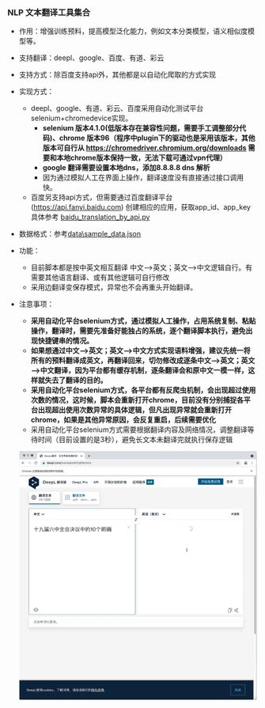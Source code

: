 ### NLP 文本翻译工具集合
- 作用：增强训练预料，提高模型泛化能力，例如文本分类模型，语义相似度模型等。
- 支持翻译：deepl、google、百度、有道、彩云
- 支持方式：除百度支持api外，其他都是以自动化爬取的方式实现
- 实现方式：
  - deepl、google、有道、彩云、百度采用自动化测试平台selenium+chromedevice实现。
    - **selenium 版本4.1.0(低版本存在兼容性问题，需要手工调整部分代码)、chrome 版本96（程序中plugin下的驱动也是采用该版本，其他版本可自行从 https://chromedriver.chromium.org/downloads 需要和本地chrome版本保持一致，无法下载可通过vpn代理）**
    - **google 翻译需要设置本地dns，添加8.8.8.8 dns 解析**
    - 因为通过模拟人工在界面上操作，翻译速度没有直接通过接口调用快。
  - 百度另支持api方式，但需要通过百度翻译平台(https://api.fanyi.baidu.com) 创建相应的应用，获取app_id、app_key具体参考 <font color = "red">[baidu_translation_by_api.py](baidu_translation_by_api.py)</font>
- 数据格式：参考[data\sample_data.json](data\sample_data.json )  
- 功能：
  - 目前脚本都是按中英文相互翻译 中文——>英文；英文——>中文逻辑自行。有需要其他语言翻译、或有其他逻辑可自行修改
  - 采用边翻译变保存模式，异常也不会再重头开始翻译。
- 注意事项：
  - **采用自动化平台selenium方式，通过模拟人工操作，占用系统复制、粘贴操作，翻译时，需要先准备好能独占的系统，逐个翻译脚本执行，避免出现快捷键串的情况。**
  - **如果想通过中文——>英文；英文——>中文方式实现语料增强，建议先统一将所有的预料翻译成英文，再翻译回来，切勿修改成逐条中文——>英文；英文——>中文翻译，因为平台都有缓存机制，逐条翻译会和原中文一模一样，这样就失去了翻译的目的。**
  - **采用自动化平台selenium方式，各平台都有反爬虫机制，会出现超过使用次数的情况，这时候，脚本会重新打开chrome，目前没有分别捕捉各平台出现超出使用次数异常的具体逻辑，但凡出现异常就会重新打开chrome，如果是其他异常原因，会反复重启，后续需要优化**
  - 采用自动化平台selenium方式需要根据翻译内容及网络情况，调整翻译等待时间（目前设置的是3秒），避免长文本未翻译完就执行保存逻辑
  
  ![deepl自动化翻译](../../../resources/images/translation.gif)  




